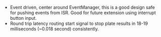 * Event driven, center around EventManager, this is a good design safe for pushing events from ISR. Good for future extension using interrupt button input.
* Round trip latency routing start signal to stop plate results in 18-19 milliseconds (~0.018 second) consistently.
